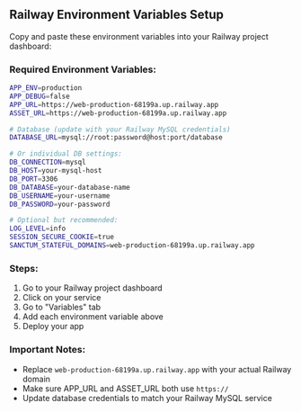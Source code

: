 ## Railway Environment Variables Setup

Copy and paste these environment variables into your Railway project dashboard:

### Required Environment Variables:

```bash
APP_ENV=production
APP_DEBUG=false
APP_URL=https://web-production-68199a.up.railway.app
ASSET_URL=https://web-production-68199a.up.railway.app

# Database (update with your Railway MySQL credentials)
DATABASE_URL=mysql://root:password@host:port/database

# Or individual DB settings:
DB_CONNECTION=mysql
DB_HOST=your-mysql-host
DB_PORT=3306
DB_DATABASE=your-database-name
DB_USERNAME=your-username
DB_PASSWORD=your-password

# Optional but recommended:
LOG_LEVEL=info
SESSION_SECURE_COOKIE=true
SANCTUM_STATEFUL_DOMAINS=web-production-68199a.up.railway.app
```

### Steps:
1. Go to your Railway project dashboard
2. Click on your service
3. Go to "Variables" tab
4. Add each environment variable above
5. Deploy your app

### Important Notes:
- Replace `web-production-68199a.up.railway.app` with your actual Railway domain
- Make sure APP_URL and ASSET_URL both use `https://`
- Update database credentials to match your Railway MySQL service